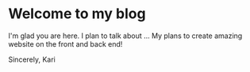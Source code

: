 # Welcome to my blog

I'm glad you are here. I plan to talk about ...
My plans to create amazing website on the front and back end!

Sincerely,
Kari
